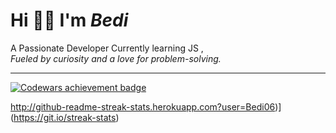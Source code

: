 #      Hi 👋🏻 I'm _Bedi_
A Passionate Developer Currently learning JS , <br>
        _Fueled by curiosity and a love for problem-solving._
           



<div>
    <hr>
</div>

<a href="https://www.codewars.com/users/Bedi06">
  <img src="https://www.codewars.com/users/Bedi06/badges/large" alt="Codewars achievement badge">
</a>


http://github-readme-streak-stats.herokuapp.com?user=Bedi06)](https://git.io/streak-stats)
